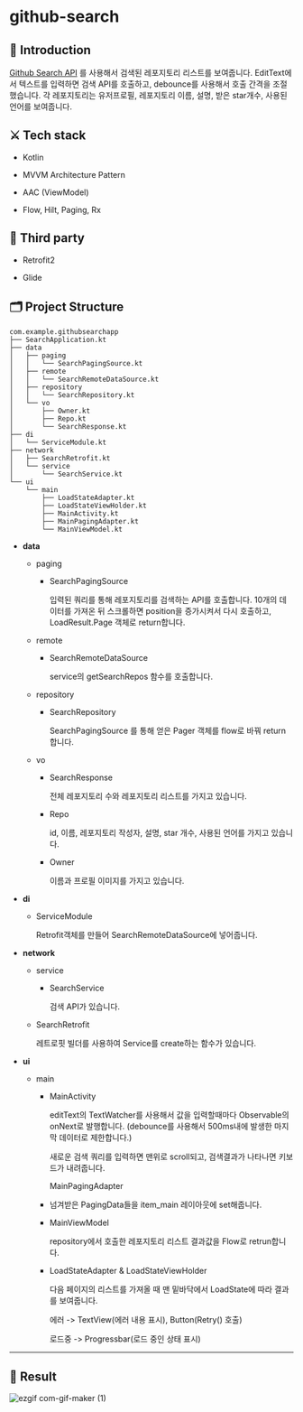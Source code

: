 # github-search
  
## 🔎 Introduction


[Github Search API](https://docs.github.com/en/rest/reference/search#search-repositories) 를 사용해서 검색된 레포지토리 리스트를 보여줍니다. EditText에서 텍스트를 입력하면 검색 API를 호출하고, debounce를 사용해서 호출 간격을 조절했습니다. 각 레포지토리는 유저프로필, 레포지토리 이름, 설명, 받은 star개수, 사용된 언어를 보여줍니다. 

## ⚔️ Tech stack


- Kotlin

- MVVM Architecture Pattern

- AAC (ViewModel)

- Flow, Hilt, Paging, Rx

  

## 📎 Third party

- Retrofit2

- Glide 

  

## 🗂 Project Structure


~~~
com.example.githubsearchapp
├── SearchApplication.kt
├── data
│   ├── paging
│   │   └── SearchPagingSource.kt
│   ├── remote
│   │   └── SearchRemoteDataSource.kt
│   ├── repository
│   │   └── SearchRepository.kt
│   └── vo
│       ├── Owner.kt
│       ├── Repo.kt
│       └── SearchResponse.kt
├── di
│   └── ServiceModule.kt
├── network
│   ├── SearchRetrofit.kt
│   └── service
│       └── SearchService.kt
└── ui
    └── main
        ├── LoadStateAdapter.kt
        ├── LoadStateViewHolder.kt
        ├── MainActivity.kt
        ├── MainPagingAdapter.kt
        └── MainViewModel.kt
~~~



- **data**   

  - paging

    - SearchPagingSource

      입력된 쿼리를 통해 레포지토리를 검색하는 API를 호출합니다.  10개의 데이터를 가져온 뒤 스크롤하면 position을 증가시켜서 다시 호출하고, LoadResult.Page 객체로 return합니다. 

  - remote

    - SearchRemoteDataSource

       service의 getSearchRepos 함수를 호출합니다. 

  - repository

    - SearchRepository

      SearchPagingSource 를 통해 얻은 Pager 객체를 flow로 바꿔 return 합니다.    

  - vo

    - SearchResponse

      전체 레포지토리 수와 레포지토리 리스트를 가지고 있습니다.

    - Repo

      id, 이름, 레포지토리 작성자, 설명, star 개수, 사용된 언어를 가지고 있습니다. 

    - Owner

      이름과 프로필 이미지를 가지고 있습니다. 

- **di** 

  - ServiceModule

    Retrofit객체를 만들어 SearchRemoteDataSource에 넣어줍니다. 

- **network**

  - service

    - SearchService

      검색 API가 있습니다. 

  - SearchRetrofit

    레트로핏 빌더를 사용하여 Service를 create하는 함수가 있습니다. 

- **ui**

  - main

    - MainActivity

      editText의 TextWatcher를 사용해서 값을 입력할때마다 Observable의 onNext로 발행합니다. (debounce를 사용해서 500ms내에 발생한 마지막 데이터로 제한합니다.) 

      새로운 검색 쿼리를 입력하면 맨위로 scroll되고, 검색결과가 나타나면 키보드가 내려줍니다. 

      MainPagingAdapter

    - 넘겨받은 PagingData들을 item_main 레이아웃에 set해줍니다. 

    - MainViewModel

      repository에서 호출한 레포지토리 리스트 결과값을 Flow로 retrun합니다. 

    - LoadStateAdapter & LoadStateViewHolder

      다음 페이지의 리스트를 가져올 때 맨 밑바닥에서 LoadState에 따라 결과를 보여줍니다.

      에러 -> TextView(에러 내용 표시), Button(Retry() 호출) 

      로드중 -> Progressbar(로드 중인 상태 표시)

---


## 📱 Result

![ezgif com-gif-maker (1)](https://user-images.githubusercontent.com/53978090/148753198-607cad47-627e-49d1-afd6-4124861084c2.gif)
